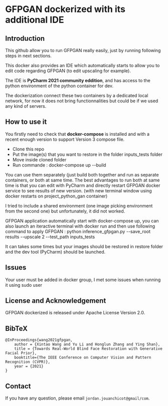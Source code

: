 # GFPGAN dockerized with its additional IDE

## Introduction
This github allow you to run GFPGAN really easily, just by running following steps in next sections.

This docker also provides an IDE which automatically starts to allow you to edit code regarding GFPGAN (to edit upscaling for example).

The IDE is **PyCharm 2021 community eddition**, and has access to the python environment of the python container for dev.

The dockerization connect these two containers by a dedicated local network, for now it does not bring functionnalities but could be if we used any kind of servers.

## How to use it 
You firstly need to check that **docker-compose** is installed and with a recent enough version to support Version 3 compose file.

- Clone this repo
- Put the image(s) that you want to restore in the folder inputs_tests folder
- Move inside cloned folder
- Run commande : docker-compose up --build

You can use them separately (just build both together and run as separate containers, or both at same time. The best advantages to run both at same time is that you can edit with PyCharm and directly restart GFPGAN docker service to see results of new version. (with new terminal window using docker restarts on project_python_gan container)

I tried to include a shared environment (one image picking environment from the second one) but unfortunately, it did not worked.

GFPGAN application automatically start with docker-compose up, you can also launch an iteractive terminal with docker run and then use following command to apply GFPGAN : python inference_gfpgan.py --save_root results --upscale 2 --test_path inputs_tests

It can takes some times but your images should be restored in restore folder and the dev tool (PyCharm) should be launched.

## Issues
Your user must be added in docker group, I met some issues when running it using sudo user

## License and Acknowledgement

GFPGAN dockerized is released under Apache License Version 2.0.

## BibTeX

    @InProceedings{wang2021gfpgan,
        author = {Xintao Wang and Yu Li and Honglun Zhang and Ying Shan},
        title = {Towards Real-World Blind Face Restoration with Generative Facial Prior},
        booktitle={The IEEE Conference on Computer Vision and Pattern Recognition (CVPR)},
        year = {2021}
    }

## Contact

If you have any question, please email `jordan.jouanchicot@gmail/com`.
